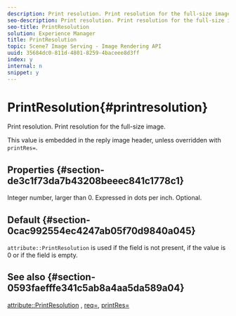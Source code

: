 ```yaml
---
description: Print resolution. Print resolution for the full-size image.
seo-description: Print resolution. Print resolution for the full-size image.
seo-title: PrintResolution
solution: Experience Manager
title: PrintResolution
topic: Scene7 Image Serving - Image Rendering API
uuid: 35684dc0-811d-4801-8259-4baceee8d3ff
index: y
internal: n
snippet: y
---
```


# PrintResolution{#printresolution}

Print resolution. Print resolution for the full-size image.

This value is embedded in the reply image header, unless overridden with `printRes=`.

## Properties {#section-de3c1f73da7b43208beeec841c1778c1}

Integer number, larger than 0. Expressed in dots per inch. Optional.

## Default {#section-0cac992554ec4247ab05f70d9840a045}

`attribute::PrintResolution` is used if the field is not present, if the value is 0 or if the field is empty.

## See also {#section-0593faefffe341c5ab8a4aa5da589a04}

[attribute::PrintResolution](../../../../../../is_api/image_catalog/image-serving-api-ref/c-image-catalog-reference/c-attributes-reference/r-printresolution.md#reference-a53c6850077148c9bd88a8c5c1c400c5) , [req=](../../../../../../is_api/http_ref/image-serving-api-ref/c-http-protocol-reference/c-command-reference/r-req/r-req.md#reference-907cdb4a97034db7ad94695f25552e76), [printRes=](../../../../../../is_api/http_ref/image-serving-api-ref/c-http-protocol-reference/c-command-reference/r-printres.md#reference-84f52afff4704c4b9d58e4bbbaea1491) 
